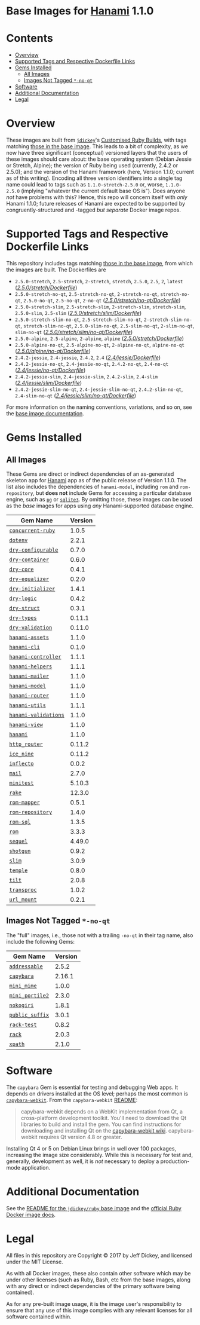 # Base Images for [Hanami](http://hanamirb.org/) 1.1.0

# Contents

- [Overview](#overview)
- [Supported Tags and Respective Dockerfile Links](#supported-tags-and-respective-dockerfile-links)
- [Gems Installed](#gems-installed)
  * [All Images](#all-images)
  * [Images Not Tagged `*-no-qt`](#images-not-tagged--no-qt)
- [Software](#software)
- [Additional Documentation](#additional-documentation)
- [Legal](#legal)

# Overview

These images are built from [`jdickey`](https://hub.docker.com/r/jdickey/hanami-1.1.0-base)'s [Customised Ruby Builds](https://github.com/jdickey/docker-ruby), with tags matching [those in the base image](https://hub.docker.com/r/jdickey/docker-ruby/README.md#supported-tags-and-respective-dockerfile-links). This leads to a bit of complexity, as we now have three significant (conceptual) versioned layers that the users of these images should care about: the base operating system (Debian Jessie or Stretch, Alpine); the version of Ruby being used (currently, 2.4.2 or 2.5.0); and the version of the Hanami framework (here, Version 1.1.0; current as of this writing). Encoding all three version identifiers into a single tag name could lead to tags such as `1.1.0-stretch-2.5.0` or, worse, `1.1.0-2.5.0` (implying "whatever the current default base OS is"). Does anyone *not* have problems with this? Hence, this repo will concern itself with *only* Hanami 1.1.0; future releases of Hanami are expected to be supported by congruently-structured and -tagged *but separate* Docker image repos.

# Supported Tags and Respective Dockerfile Links

This repository includes tags matching [those in the base image](https://hub.docker.com/r/jdickey/docker-ruby/README.md#supported-tags-and-respective-dockerfile-links), from which the images are built. The Dockerfiles are

* `2.5.0-stretch`, `2.5-stretch`, `2-stretch`, `stretch`, `2.5.0`, `2.5`, `2`, `latest` ([*2.5.0/stretch/Dockerfile*](https://github.com/jdickey/hanami-1.1.0-base/blob/master/2.5.0/stretch/Dockerfile))
* `2.5.0-stretch-no-qt`, `2.5-stretch-no-qt`, `2-stretch-no-qt`, `stretch-no-qt`, `2.5.0-no-qt`, `2.5-no-qt`, `2-no-qt` ([*2.5.0/stretch/no-qt/Dockerfile*](https://github.com/jdickey/hanami-1.1.0-base/blob/master/2.5.0/stretch/no-qt/Dockerfile))
* `2.5.0-stretch-slim`, `2.5-stretch-slim`, `2-stretch-slim`, `stretch-slim`, `2.5.0-slim`, `2.5-slim` ([*2.5.0/stretch/slim/Dockerfile*](https://github.com/jdickey/hanami-1.1.0-base/blob/master/2.5.0/stretch/slim/Dockerfile))
* `2.5.0-stretch-slim-no-qt`, `2.5-stretch-slim-no-qt`, `2-stretch-slim-no-qt`, `stretch-slim-no-qt`, `2.5.0-slim-no-qt`, `2.5-slim-no-qt`, `2-slim-no-qt`, `slim-no-qt` ([*2.5.0/stretch/slim/no-qt/Dockerfile*](https://github.com/jdickey/hanami-1.1.0-base/blob/master/2.5.0/stretch/slim/no-qt/Dockerfile))
* `2.5.0-alpine`, `2.5-alpine`, `2-alpine`, `alpine` ([*2.5.0/stretch/Dockerfile*](https://github.com/jdickey/hanami-1.1.0-base/blob/master/2.5.0/stretch/Dockerfile))
* `2.5.0-alpine-no-qt`, `2.5-alpine-no-qt`, `2-alpine-no-qt`, `alpine-no-qt` ([*2.5.0/alpine/no-qt/Dockerfile*](https://github.com/jdickey/hanami-1.1.0-base/blob/master/2.5.0/alpine/no-qt/Dockerfile))
* `2.4.2-jessie`, `2.4-jessie`, `2.4.2`, `2.4` ([*2.4/jessie/Dockerfile*](https://github.com/jdickey/hanami-1.1.0-base/blob/master/2.4/jessie/Dockerfile))
* `2.4.2-jessie-no-qt`, `2.4-jessie-no-qt`, `2.4.2-no-qt`, `2.4-no-qt` ([*2.4/jessie/no-qt/Dockerfile*](https://github.com/jdickey/hanami-1.1.0-base/blob/master/2.4/jessie/no-qt/Dockerfile))
* `2.4.2-jessie-slim`, `2.4-jessie-slim`, `2.4.2-slim`, `2.4-slim` ([*2.4/jessie/slim/Dockerfile*](https://github.com/jdickey/hanami-1.1.0-base/blob/master/2.4/jessie/slim/Dockerfile))
* `2.4.2-jessie-slim-no-qt`, `2.4-jessie-slim-no-qt`, `2.4.2-slim-no-qt`, `2.4-slim-no-qt` ([*2.4/jessie/slim/no-qt/Dockerfile*](https://github.com/jdickey/hanami-1.1.0-base/blob/master/2.4/jessie/slim/no-qt/Dockerfile))

For more information on the naming conventions, variations, and so on, see the [base image documentation](https://hub.docker.com/r/jdickey/docker-ruby/README.md#supported-tags-and-respective-dockerfile-links).

# Gems Installed

## All Images

These Gems are direct or indirect dependencies of an as-generated skeleton app for [Hanami](http://hanamirb.org) app as of the public release of Version 1.1.0. The list also includes the dependencies of `hanami-model`, including `rom` and `rom-repository`, but **does not** include Gems for accessing a particular database engine, such as [`pg`](https://rubygems.org/gems/pg) or [`sqlite3`](https://rubygems.org/gems/sqlite3). By omitting those, these images can be used as the *base* images for apps using *any* Hanami-supported database engine.

| Gem Name | Version |
| -------- | ------- |
| [`concurrent-ruby`](https://rubygems.org/gems/concurrent-ruby) | 1.0.5 |
| [`dotenv`](https://rubygems.org/gems/dotenv) | 2.2.1 |
| [`dry-configurable`](https://rubygems.org/gems/dry-configurable) | 0.7.0 |
| [`dry-container`](https://rubygems.org/gems/dry-container) | 0.6.0 |
| [`dry-core`](https://rubygems.org/gems/dry-core) | 0.4.1 |
| [`dry-equalizer`](https://rubygems.org/gems/dry-equalizer) | 0.2.0 |
| [`dry-initializer`](https://rubygems.org/gems/dry-initializer) | 1.4.1 |
| [`dry-logic`](https://rubygems.org/gems/dry-logic) | 0.4.2 |
| [`dry-struct`](https://rubygems.org/gems/dry-struct) | 0.3.1 |
| [`dry-types`](https://rubygems.org/gems/dry-types) | 0.11.1 |
| [`dry-validation`](https://rubygems.org/gems/dry-validation) | 0.11.0 |
| [`hanami-assets`](https://rubygems.org/gems/hanami-assets) | 1.1.0 |
| [`hanami-cli`](https://rubygems.org/gems/hanami-cli) | 0.1.0 |
| [`hanami-controller`](https://rubygems.org/gems/hanami-controller) | 1.1.1 |
| [`hanami-helpers`](https://rubygems.org/gems/hanami-helpers) | 1.1.1 |
| [`hanami-mailer`](https://rubygems.org/gems/hanami-mailer) | 1.1.0 |
| [`hanami-model`](https://rubygems.org/gems/hanami-model) | 1.1.0 |
| [`hanami-router`](https://rubygems.org/gems/hanami-router) | 1.1.0 |
| [`hanami-utils`](https://rubygems.org/gems/hanami-utils) | 1.1.1 |
| [`hanami-validations`](https://rubygems.org/gems/hanami-validations) | 1.1.0 |
| [`hanami-view`](https://rubygems.org/gems/hanami-view) | 1.1.0 |
| [`hanami`](https://rubygems.org/gems/gem_name) | 1.1.0 |
| [`http_router`](https://rubygems.org/gems/http_router) | 0.11.2 |
| [`ice_nine`](https://rubygems.org/gems/ice_nine) | 0.11.2 |
| [`inflecto`](https://rubygems.org/gems/inflecto) | 0.0.2 |
| [`mail`](https://rubygems.org/gems/mail) | 2.7.0 |
| [`minitest`](https://rubygems.org/gems/minitest) | 5.10.3 |
| [`rake`](https://rubygems.org/gems/rake) | 12.3.0 |
| [`rom-mapper`](https://rubygems.org/gems/rom-mapper) | 0.5.1 |
| [`rom-repository`](https://rubygems.org/gems/rom-repository) | 1.4.0 |
| [`rom-sql`](https://rubygems.org/gems/rom-sql) | 1.3.5 |
| [`rom`](https://rubygems.org/gems/rom) | 3.3.3 |
| [`sequel`](https://rubygems.org/gems/sequel) | 4.49.0 |
| [`shotgun`](https://rubygems.org/gems/shotgun) | 0.9.2 |
| [`slim`](https://rubygems.org/gems/slim) | 3.0.9 |
| [`temple`](https://rubygems.org/gems/temple) | 0.8.0 |
| [`tilt`](https://rubygems.org/gems/tilt) | 2.0.8 |
| [`transproc`](https://rubygems.org/gems/transproc) | 1.0.2 |
| [`url_mount`](https://rubygems.org/gems/url_mount) | 0.2.1 |

## Images Not Tagged `*-no-qt`

The "full" images, i.e., those not with a trailing `-no-qt` in their tag name, also include the following Gems:

| Gem Name | Version |
| -------- | ------- |
| [`addressable`](https://rubygems.org/gems/addressable) | 2.5.2 |
| [`capybara`](https://rubygems.org/gems/capybara) | 2.16.1 |
| [`mini_mime`](https://rubygems.org/gems/mini_mime) | 1.0.0 |
| [`mini_portile2`](https://rubygems.org/gems/mini_portile2) | 2.3.0 |
| [`nokogiri`](https://rubygems.org/gems/nokogiri) | 1.8.1 |
| [`public_suffix`](https://rubygems.org/gems/public_suffix) | 3.0.1 |
| [`rack-test`](https://rubygems.org/gems/rack-test) | 0.8.2 |
| [`rack`](https://rubygems.org/gems/rack) | 2.0.3 |
| [`xpath`](https://rubygems.org/gems/xpath) | 2.1.0 |

# Software

The `capybara` Gem is essential for testing and debugging Web apps. It depends on drivers installed at the OS level; perhaps the most common is [`capybara-webkit`](https://github.com/thoughtbot/capybara-webkit). From the `capybara-webkit` [README](https://github.com/thoughtbot/capybara-webkit):

> capybara-webkit depends on a WebKit implementation from Qt, a cross-platform development toolkit. You'll need to download the Qt libraries to build and install the gem. You can find instructions for downloading and installing Qt on the [capybara-webkit wiki](https://github.com/thoughtbot/capybara-webkit/wiki/Installing-Qt-and-compiling-capybara-webkit). capybara-webkit requires Qt version 4.8 or greater.

Installing Qt 4 or 5 on Debian Linux brings in well over 100 packages, increasing the image size considerably. While this is necessary for test and, generally, development as well, it is *not* necessary to deploy a production-mode application.

# Additional Documentation

See the [README for the `jdickey/ruby` base image](https://hub.docker.com/r/jdickey/ruby/) and the [official Ruby Docker image docs](https://hub.docker.com/_/ruby/).

# Legal

All files in this repository are Copyright © 2017 by Jeff Dickey, and licensed under the MIT License.

As with all Docker images, these also contain other software which may be under other licenses (such as Ruby, Bash, etc from the base images, along with any direct or indirect dependencies of the primary software being contained).

As for any pre-built image usage, it is the image user's responsibility to ensure that any use of this image complies with any relevant licenses for all software contained within.
